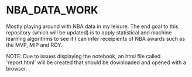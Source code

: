# NBA_DATA_WORK
Mostly playing around with NBA data in my leisure.
The end goal to this repository (which will be updated) is to apply statistical and machine learning algorithms to see if I can infer receipients of NBA awards such as the MVP, MIP and ROY.


NOTE: Due to issues displaying the notebook, an html file called 'report.html' will be created that should be downloaded and opened with a browser.
